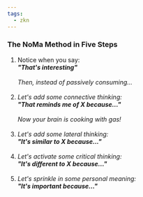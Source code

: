 ```yaml
---
tags:
  - zkn
---
```

### The NoMa Method in Five Steps

1. Notice when you say:  
    ​**_"That's interesting"  
    ​  
    ​_**_Then, instead of passively consuming...  
    ​_
2. _Let's add some connective thinking:_​  
    ​**_"That reminds me of X because..."  
    ​  
    ​_**_Now your brain is cooking with gas!  
    ​_
3. _Let's add some lateral thinking:  
    ​_**_"It's similar to X because..."  
    ​_**
4. _Let's activate some critical thinking:_**_​  
    "It's different to X because..."  
    ​_**
5. _Let's sprinkle in some personal meaning:_**_​  
    "It's important because..."_**

